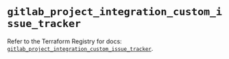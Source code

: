 # `gitlab_project_integration_custom_issue_tracker`

Refer to the Terraform Registry for docs: [`gitlab_project_integration_custom_issue_tracker`](https://registry.terraform.io/providers/gitlabhq/gitlab/18.4.0/docs/resources/project_integration_custom_issue_tracker).
